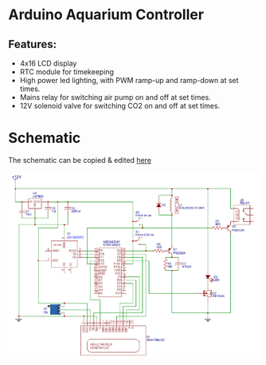 # Arduino Aquarium Controller
## Features:
- 4x16 LCD display
- RTC module for timekeeping
- High power led lighting, with PWM ramp-up and ramp-down at set times.
- Mains relay for switching air pump on and off at set times.
- 12V solenoid valve for switching CO2 on and off at set times.

# Schematic
The schematic can be copied & edited [here](https://easyeda.com/kabadisha/Aquarium_Controller-aCAdbxvRc)

![Schematic](/Schematic.png)
